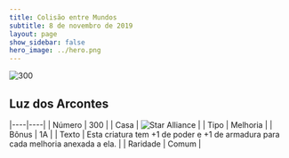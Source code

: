 ```yaml
---
title: Colisão entre Mundos
subtitle: 8 de novembro de 2019
layout: page
show_sidebar: false
hero_image: ../hero.png
---
```


![300](https://cdn.keyforgegame.com/media/card_front/pt/452_300_V6J3C392GXV_pt.png)

## Luz dos Arcontes

|----|----|
| Número | 300 |
| Casa | ![Star Alliance](https://archonarcana.com/images/thumb/7/7d/Star_Alliance.png/22px-Star_Alliance.png "Aliança Estelar") |
| Tipo | Melhoria |
| Bônus | 1A |
| Texto | Esta criatura tem +1 de poder e +1 de armadura para cada melhoria anexada a ela. |
| Raridade | Comum |
